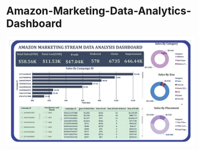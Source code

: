 # Amazon-Marketing-Data-Analytics-Dashboard

![alt1](./Amazon_marketing_data_analysis_Dashboard1024_1.jpg)
